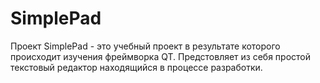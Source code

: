 # SimplePad 
Проект SimplePad - это учебный проект в результате которого происходит изучения фреймворка QT. Предстовляет
из себя простой текстовый редактор находящийся в процессе разработки.
